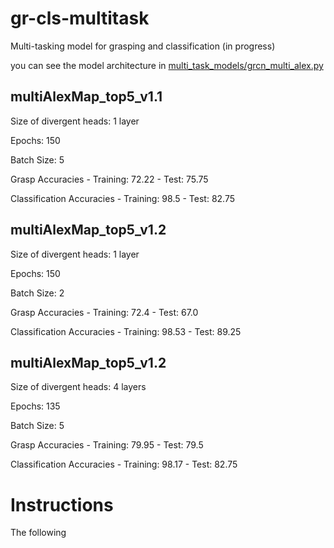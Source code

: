# gr-cls-multitask
Multi-tasking model for grasping and classification (in progress)

you can see the model architecture in [multi_task_models/grcn_multi_alex.py](multi_task_models/grcn_multi_alex.py) 

## multiAlexMap_top5_v1.1
Size of divergent heads: 1 layer

Epochs: 150

Batch Size: 5

Grasp Accuracies - Training: 72.22 - Test: 75.75

Classification Accuracies - Training: 98.5 - Test: 82.75

## multiAlexMap_top5_v1.2
Size of divergent heads: 1 layer

Epochs: 150

Batch Size: 2

Grasp Accuracies - Training: 72.4 - Test: 67.0

Classification Accuracies - Training: 98.53 - Test: 89.25

## multiAlexMap_top5_v1.2
Size of divergent heads: 4 layers

Epochs: 135

Batch Size: 5

Grasp Accuracies - Training: 79.95 - Test: 79.5

Classification Accuracies - Training: 98.17 - Test: 82.75

# Instructions
The following 

